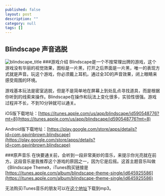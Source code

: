 ```yaml
---
published: false
layout: post
description: ""
category: null
tags: []
---
```


## Blindscape 声音逃脱
![blindscape_title](http://ww2.sinaimg.cn/large/70dcc3a2gw1eakttlvninj20d703qweo.jpg)
###游戏介绍
Blindscape是一个不按常理出牌的游戏，这个游戏没有华丽的视觉效果，图标是一片黑，打开之后界面是一片黑，唯一的表现方式就是声音。玩这个游戏，你必须戴上耳机，通过全3D的声音效果，闭上眼睛来感受周围的环境。

游戏基本玩法是密室逃脱，但是不是简单地在屏幕上到处乱点寻找道具，而是根据你听到的线索来操作。Blindscape在操作和玩法上变化很多，实验性很强。游戏过程并不长，不到10分钟就可以通关。

iOS版下载地址：[https://itunes.apple.com/us/app/blindscape/id590548776?mt=8](https://itunes.apple.com/us/app/blindscape/id590548776?mt=8)

Android版下载地址：[https://play.google.com/store/apps/details?id=com.gavinbrown.blindscape](https://play.google.com/store/apps/details?id=com.gavinbrown.blindscape)

###原声音乐
在快要通关前，会听到一段非常美妙的音乐，来提示你光亮就在前方。这段音乐是我推荐这个游戏的原因之一，因为它是后摇。这首主题音乐叫做《Blindscape Theme》，iTunes购买链接是[https://itunes.apple.com/album/blindscape-theme-single/id645925586](https://itunes.apple.com/album/blindscape-theme-single/id645925586)

无法购买iTunes音乐的朋友可以在[这个地址](http://a.tumblr.com/tumblr_mo6na6KLP41r9iouzo1.mp3)下载到mp3。